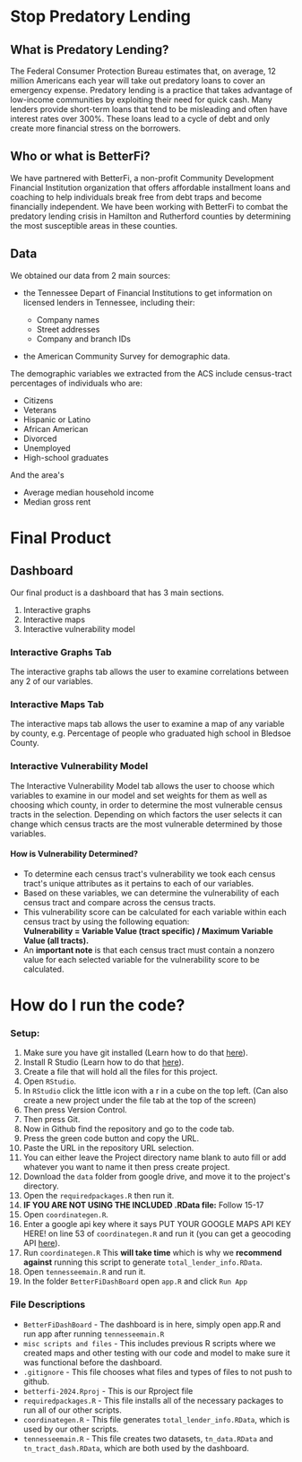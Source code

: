 # Stop Predatory Lending
## What is Predatory Lending?
The Federal Consumer Protection Bureau estimates that, on average, 12 million Americans each year will take out predatory loans to cover an emergency expense. Predatory lending is a practice that takes advantage of low-income communities by exploiting their need for quick cash. Many lenders provide short-term loans that tend to be misleading and often have interest rates over 300%. These loans lead to a cycle of debt and only create more financial stress on the borrowers. 

## Who or what is BetterFi?
We have partnered with BetterFi, a non-profit Community Development Financial Institution organization that offers affordable installment loans and coaching to help individuals break free from debt traps and become financially independent. We have been working with BetterFi to combat the predatory lending crisis in Hamilton and Rutherford counties by determining the most susceptible areas in these counties. 

## Data
We obtained our data from 2 main sources: 
- the Tennessee Depart of Financial Institutions to get information on licensed lenders in Tennessee, including their: 
  - Company names
  - Street addresses
  - Company and branch IDs

- the American Community Survey for demographic data.

The demographic variables we extracted from the ACS include census-tract percentages of individuals who are: 
- Citizens
- Veterans
- Hispanic or Latino
- African American
- Divorced
- Unemployed
- High-school graduates <br>

And the area's
- Average median household income
- Median gross rent

# Final Product
## Dashboard 
Our final product is a dashboard that has 3 main sections. 
1. Interactive graphs
2. Interactive maps
3. Interactive vulnerability model

### Interactive Graphs Tab
The interactive graphs tab allows the user to examine correlations between any 2 of our variables.

### Interactive Maps Tab
The interactive maps tab allows the user to examine a map of any variable by county, e.g. Percentage of people who graduated high school in Bledsoe County.

### Interactive Vulnerability Model
The Interactive Vulnerability Model tab allows the user to choose which variables to examine in our model and set weights for them as well as choosing which county, in order to determine the most vulnerable census tracts in the selection. Depending on which factors the user selects it can change which census tracts are the most vulnerable determined by those variables.

#### How is Vulnerability Determined?
- To determine each census tract's vulnerability we took each census tract's unique attributes as it pertains to each of our variables. 
- Based on these variables, we can determine the vulnerability of each census tract and compare across the census tracts. 
- This vulnerability score can be calculated for each variable within each census tract by using the following equation: <br> 
**Vulnerability = Variable Value (tract specific) / Maximum Variable Value (all tracts).** <br>
- An **important note** is that each census tract must contain a nonzero value for each selected variable for the vulnerability score to be calculated. 

# How do I run the code?

### Setup:
1. Make sure you have git installed (Learn how to do that [here](https://github.com/git-guides/install-git)).  
2. Install R Studio (Learn how to do that [here](https://posit.co/download/rstudio-desktop/)).  
3. Create a file that will hold all the files for this project.
4. Open `RStudio`.
5. In `RStudio` click the little icon with a r in a cube on the top left. (Can also create a new project under the file tab at the top of the screen)
6. Then press Version Control.
7. Then press Git.
8. Now in Github find the repository and go to the code tab.
9. Press the green code button and copy the URL.
10. Paste the URL in the repository URL selection.
11. You can either leave the Project directory name blank to auto fill or add whatever you want to name it then press create project.
12. Download the `data` folder from google drive, and move it to the project's directory.
13. Open the `requiredpackages.R` then run it.
14. **IF YOU ARE NOT USING THE INCLUDED .RData file:** Follow 15-17
15. Open `coordinategen.R`.
16. Enter a google api key where it says PUT YOUR GOOGLE MAPS API KEY HERE! on line 53 of `coordinategen.R` and run it (you can get a geocoding API [here](https://developers.google.com/maps/documentation/geocoding/get-api-key)).
17. Run `coordinategen.R` This **will take time** which is why we **recommend against** running this script to generate `total_lender_info.RData`.
18. Open `tennesseemain.R` and run it.
19. In the folder `BetterFiDashBoard` open `app.R` and click `Run App`

### File Descriptions
- `BetterFiDashBoard` - The dashboard is in here, simply open app.R and run app after running `tennesseemain.R`
- `misc scripts and files` - This includes previous R scripts where we created maps and other testing with our code and model to make sure it was functional before the dashboard.
- `.gitignore` - This file chooses what files and types of files to not push to github.
- `betterfi-2024.Rproj` - This is our Rproject file
- `requiredpackages.R` - This file installs all of the necessary packages to run all of our other scripts.
- `coordinategen.R` - This file generates `total_lender_info.RData`, which is used by our other scripts.
- `tennesseemain.R` - This file creates two datasets, `tn_data.RData` and `tn_tract_dash.RData`, which are both used by the dashboard.
